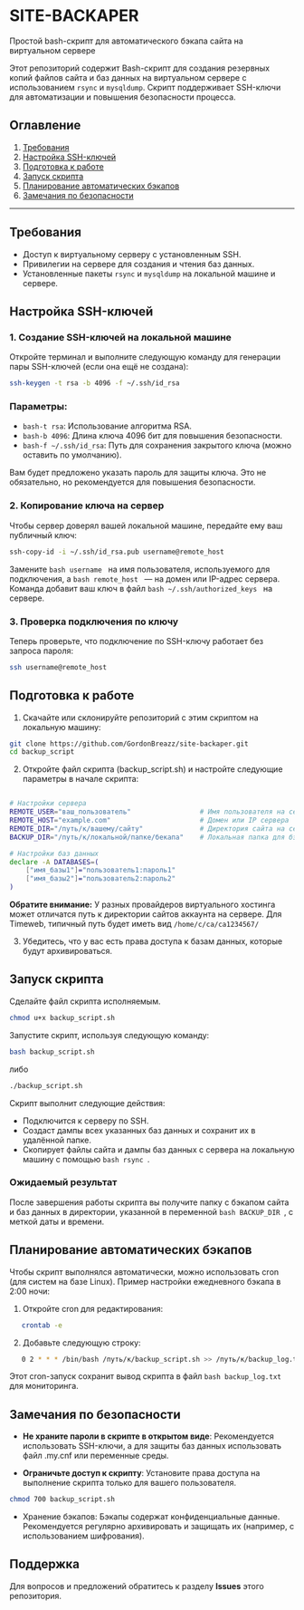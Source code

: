 # SITE-BACKAPER
Простой bash-скрипт для автоматического бэкапа сайта на виртуальном сервере

Этот репозиторий содержит Bash-скрипт для создания резервных копий файлов сайта и баз данных на виртуальном сервере с использованием `rsync` и `mysqldump`. Скрипт поддерживает SSH-ключи для автоматизации и повышения безопасности процесса.

## Оглавление

1. [Требования](#требования)
2. [Настройка SSH-ключей](#настройка-ssh-ключей)
3. [Подготовка к работе](#подготовка-к-работе)
4. [Запуск скрипта](#запуск-скрипта)
5. [Планирование автоматических бэкапов](#планирование-автоматических-бэкапов)
6. [Замечания по безопасности](#замечания-по-безопасности)

---

## Требования

- Доступ к виртуальному серверу с установленным SSH.
- Привилегии на сервере для создания и чтения баз данных.
- Установленные пакеты `rsync` и `mysqldump` на локальной машине и сервере.

## Настройка SSH-ключей

### 1. Создание SSH-ключей на локальной машине

Откройте терминал и выполните следующую команду для генерации пары SSH-ключей (если она ещё не создана):

```bash
ssh-keygen -t rsa -b 4096 -f ~/.ssh/id_rsa
```

### Параметры:

- ```bash-t rsa```: Использование алгоритма RSA.
- ```bash-b 4096```: Длина ключа 4096 бит для повышения безопасности.
- ```bash-f ~/.ssh/id_rsa```: Путь для сохранения закрытого ключа (можно оставить по умолчанию).

Вам будет предложено указать пароль для защиты ключа. Это не обязательно, но рекомендуется для повышения безопасности.

### 2. Копирование ключа на сервер

Чтобы сервер доверял вашей локальной машине, передайте ему ваш публичный ключ:

```bash
ssh-copy-id -i ~/.ssh/id_rsa.pub username@remote_host
```
Замените ```bash username ``` на имя пользователя, используемого для подключения, а ```bash remote_host ``` — на домен или IP-адрес сервера. Команда добавит ваш ключ в файл ```bash ~/.ssh/authorized_keys ``` на сервере.

### 3. Проверка подключения по ключу

Теперь проверьте, что подключение по SSH-ключу работает без запроса пароля:

```bash
ssh username@remote_host
```
## Подготовка к работе

1. Скачайте или склонируйте репозиторий с этим скриптом на локальную машину:
  ```bash
git clone https://github.com/GordonBreazz/site-backaper.git
cd backup_script

```
2. Откройте файл скрипта (backup_script.sh) и настройте следующие параметры в начале скрипта:

```bash

# Настройки сервера
REMOTE_USER="ваш_пользователь"                 # Имя пользователя на сервере
REMOTE_HOST="example.com"                      # Домен или IP сервера
REMOTE_DIR="/путь/к/вашему/сайту"              # Директория сайта на сервере
BACKUP_DIR="/путь/к/локальной/папке/бекапа"    # Локальная папка для бэкапа

# Настройки баз данных
declare -A DATABASES=(
    ["имя_базы1"]="пользователь1:пароль1"
    ["имя_базы2"]="пользователь2:пароль2"
)
```
**Обратите внимание:** У разных провайдеров виртуального хостинга может отличатся путь к директории сайтов аккаунта на сервере. Для Timeweb, типичный путь будет иметь вид ``` /home/c/ca/ca1234567/ ```

3. Убедитесь, что у вас есть права доступа к базам данных, которые будут архивироваться.

## Запуск скрипта

Сделайте файл скрипта исполняемым.
```bash
chmod u+x backup_script.sh
```
Запустите скрипт, используя следующую команду:

```bash
bash backup_script.sh
```
либо

```bash
./backup_script.sh
```

Скрипт выполнит следующие действия:
- Подключится к серверу по SSH.
- Создаст дампы всех указанных баз данных и сохранит их в удалённой папке.
- Скопирует файлы сайта и дампы баз данных с сервера на локальную машину с помощью ```bash rsync ```.

### Ожидаемый результат
После завершения работы скрипта вы получите папку с бэкапом сайта и баз данных в директории, указанной в переменной ```bash BACKUP_DIR ```, с меткой даты и времени.

## Планирование автоматических бэкапов
Чтобы скрипт выполнялся автоматически, можно использовать cron (для систем на базе Linux). Пример настройки ежедневного бэкапа в 2:00 ночи:

1. Откройте cron для редактирования:
```bash
   crontab -e
```
2. Добавьте следующую строку:
```bash
   0 2 * * * /bin/bash /путь/к/backup_script.sh >> /путь/к/backup_log.txt 2>&1
```
Этот cron-запуск сохранит вывод скрипта в файл ```bash backup_log.txt ``` для мониторинга.

## Замечания по безопасности

- **Не храните пароли в скрипте в открытом виде**: Рекомендуется использовать SSH-ключи, а для защиты баз данных использовать файл .my.cnf или переменные среды.

- **Ограничьте доступ к скрипту**: Установите права доступа на выполнение скрипта только для вашего пользователя.
```bash
chmod 700 backup_script.sh
```
- Хранение бэкапов: Бэкапы содержат конфиденциальные данные. Рекомендуется регулярно архивировать и защищать их (например, с использованием шифрования).

## Поддержка
Для вопросов и предложений обратитесь к разделу **Issues** этого репозитория.
